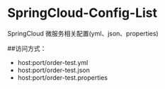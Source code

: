 # SpringCloud-Config-List
SpringCloud 微服务相关配置(yml、json、properties)


##访问方式：
* host:port/order-test.yml
* host:port/order-test.json
* host:port/order-test.properties
